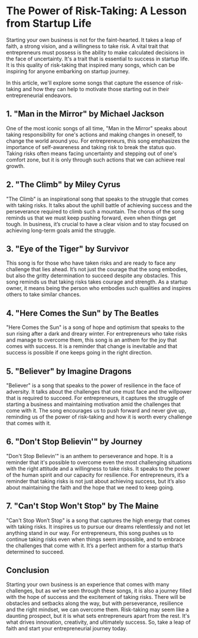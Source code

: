 # The Power of Risk-Taking: A Lesson from Startup Life

Starting your own business is not for the faint-hearted. It takes a leap of faith, a strong vision, and a willingness to take risk. A vital trait that entrepreneurs must possess is the ability to make calculated decisions in the face of uncertainty. It's a trait that is essential to success in startup life. It is this quality of risk-taking that inspired many songs, which can be inspiring for anyone embarking on startup journey. 

In this article, we'll explore some songs that capture the essence of risk-taking and how they can help to motivate those starting out in their entrepreneurial endeavors.

## 1. "Man in the Mirror" by Michael Jackson

One of the most iconic songs of all time, "Man in the Mirror" speaks about taking responsibility for one's actions and making changes in oneself, to change the world around you. For entrepreneurs, this song emphasizes the importance of self-awareness and taking risk to break the status quo. Taking risks often means facing uncertainty and stepping out of one's comfort zone, but it is only through such actions that we can achieve real growth.

## 2. "The Climb" by Miley Cyrus

"The Climb" is an inspirational song that speaks to the struggle that comes with taking risks. It talks about the uphill battle of achieving success and the perseverance required to climb such a mountain. The chorus of the song reminds us that we must keep pushing forward, even when things get tough. In business, it’s crucial to have a clear vision and to stay focused on achieving long-term goals amid the struggle.

## 3. "Eye of the Tiger" by Survivor

This song is for those who have taken risks and are ready to face any challenge that lies ahead. It’s not just the courage that the song embodies, but also the gritty determination to succeed despite any obstacles. This song reminds us that taking risks takes courage and strength. As a startup owner, it means being the person who embodies such qualities and inspires others to take similar chances.

## 4. "Here Comes the Sun" by The Beatles

"Here Comes the Sun" is a song of hope and optimism that speaks to the sun rising after a dark and dreary winter. For entrepreneurs who take risks and manage to overcome them, this song is an anthem for the joy that comes with success. It is a reminder that change is inevitable and that success is possible if one keeps going in the right direction.

## 5. "Believer" by Imagine Dragons

"Believer" is a song that speaks to the power of resilience in the face of adversity. It talks about the challenges that one must face and the willpower that is required to succeed. For entrepreneurs, it captures the struggle of starting a business and maintaining motivation amid the challenges that come with it. The song encourages us to push forward and never give up, reminding us of the power of risk-taking and how it is worth every challenge that comes with it.

## 6. "Don't Stop Believin'" by Journey

"Don't Stop Believin'" is an anthem to perseverance and hope. It is a reminder that it's possible to overcome even the most challenging situations with the right attitude and a willingness to take risks. It speaks to the power of the human spirit and our capacity for resilience. For entrepreneurs, it’s a reminder that taking risks is not just about achieving success, but it’s also about maintaining the faith and the hope that we need to keep going.

## 7. "Can't Stop Won't Stop" by The Maine

"Can't Stop Won’t Stop" is a song that captures the high energy that comes with taking risks. It inspires us to pursue our dreams relentlessly and not let anything stand in our way. For entrepreneurs, this song pushes us to continue taking risks even when things seem impossible, and to embrace the challenges that come with it. It’s a perfect anthem for a startup that’s determined to succeed.

## Conclusion

Starting your own business is an experience that comes with many challenges, but as we’ve seen through these songs, it is also a journey filled with the hope of success and the excitement of taking risks. There will be obstacles and setbacks along the way, but with perseverance, resilience and the right mindset, we can overcome them. Risk-taking may seem like a daunting prospect, but it is what sets entrepreneurs apart from the rest. It's what drives innovation, creativity, and ultimately success. So, take a leap of faith and start your entrepreneurial journey today.